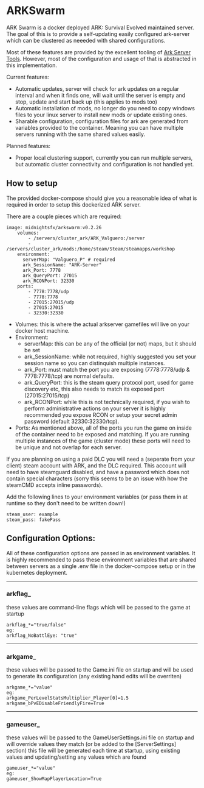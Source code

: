 # ARKSwarm
ARK Swarm is a docker deployed ARK: Survival Evolved maintained server. The goal of this is to provide a self-updating easily configured ark-server which can be clustered as neeeded with shared configurations.

Most of these features are provided by the excellent tooling of [Ark Server Tools](https://github.com/FezVrasta/ark-server-tools). However, most of the configuration and usage of that is abstracted in this implementation.

Current features:
- Automatic updates, server will check for ark updates on a regular interval and when it finds one, will wait until the server is empty and stop, update and start back up (this applies to mods too)
- Automatic installation of mods, no longer do you need to copy windows files to your linux server to install new mods or update existing ones.
- Sharable configuration, configuration files for ark are generated from variables provided to the container. Meaning you can have multiple servers running with the same shared values easily.

Planned features:
- Proper local clustering support, currently you can run multiple servers, but automatic cluster connectivity and configuration is not handled yet.


## How to setup

The provided docker-compose should give you a reasonable idea of what is required in order to setup this dockerized ARK server.

There are a couple pieces which are required:

```
image: midnightsfx/arkswarm:v0.2.26
    volumes:
        - /servers/cluster_ark/ARK_Valguero:/server
        - /servers/cluster_ark/mods:/home/steam/Steam/steamapps/workshop
    environment:
      serverMap: "Valguero_P" # required
      ark_SessionName: "ARK-Server"
      ark_Port: 7778
      ark_QueryPort: 27015
      ark_RCONPort: 32330
    ports:
        - 7778:7778/udp
        - 7778:7778
        - 27015:27015/udp
        - 27015:27015
        - 32330:32330
```

- Volumes: this is where the actual arkserver gamefiles will live on your docker host machine.
- Environment: 
    - serverMap: this can be any of the official (or not) maps, but it should be set
    - ark_SessionName: while not required, highly suggested you set your session name so you can distinquish multiple instances.
    - ark_Port: must match the port you are exposing (7778:7778/udp & 7778:7778/tcp) are normal defaults.
    - ark_QueryPort: this is the steam query protocol port, used for game discovery etc, this also needs to match its exposed port (27015:27015/tcp)
    - ark_RCONPort: while this is not technically required, if you wish to perform administrative actions on your server it is highly recommended you expose RCON or setup your secret admin password (default 32330:32330/tcp).
- Ports: As mentioned above, all of the ports you run the game on inside of the container need to be exposed and matching. If you are running multiple instances of the game (cluster mode) these ports will need to be unique and not overlap for each server.

If you are planning on using a paid DLC you will need a (seperate from your client) steam account with ARK, and the DLC required. This account will need to have steamguard disabled, and have a password which does not contain special characters (sorry this seems to be an issue with how the steamCMD accepts inline passwords).

Add the following lines to your environment variables (or pass them in at runtime so they don't need to be written down!)
```
steam_user: example
steam_pass: fakePass
```


## Configuration Options:

All of these configuration options are passed in as environment variables. It is highly recommended to pass these environment variables that are shared between servers as a single .env file in the docker-compose setup or in the kubernetes deployment.

---
### arkflag_ 
these values are command-line flags which will be passed to the game at startup
```
arkflag_*="true/false"
eg:  
arkflag_NoBattlEye: "true"
```
---
### arkgame_
these values will be passed to the Game.ini file on startup and will be used to generate its configuration (any existing hand edits will be overriten)
```
arkgame_*="value"
eg: 
arkgame_PerLevelStatsMultiplier_Player[0]=1.5
arkgame_bPvEDisableFriendlyFire=True
```
---
### gameuser_
these values will be passed to the GameUserSettings.ini file on startup and will override values they match (or be added to the [ServerSettings] section) this file will be generated each time at startup, using existing values and updating/setting any values which are found

```
gameuser_*="value"
eg:
gameuser_ShowMapPlayerLocation=True
```